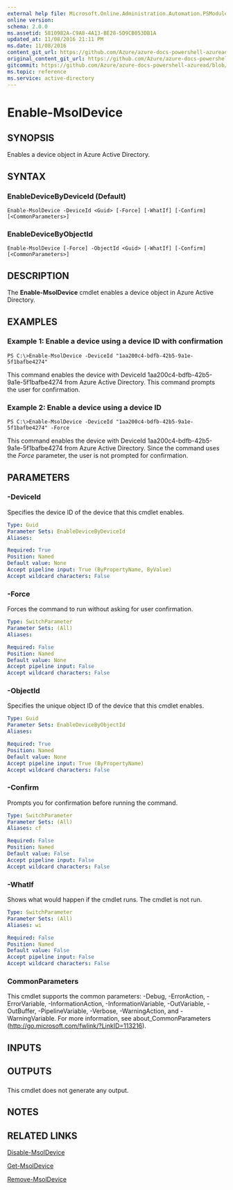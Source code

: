 ```yaml
---
external help file: Microsoft.Online.Administration.Automation.PSModule.dll-Help.xml
online version:
schema: 2.0.0
ms.assetid: 5810982A-C9A8-4A13-BE28-5D9CB053DB1A
updated_at: 11/08/2016 21:11 PM
ms.date: 11/08/2016
content_git_url: https://github.com/Azure/azure-docs-powershell-azuread/blob/rodejo5-10/Azure%20AD%20Cmdlets/MSOnline/v1/Enable-MsolDevice.md
original_content_git_url: https://github.com/Azure/azure-docs-powershell-azuread/blob/rodejo5-10/Azure%20AD%20Cmdlets/MSOnline/v1/Enable-MsolDevice.md
gitcommit: https://github.com/Azure/azure-docs-powershell-azuread/blob/2c57f1e6f7b36ad296f1b569969f9c974ec0e0c3
ms.topic: reference
ms.service: active-directory
---
```


# Enable-MsolDevice

## SYNOPSIS
Enables a device object in Azure Active Directory.

## SYNTAX

### EnableDeviceByDeviceId (Default)
```
Enable-MsolDevice -DeviceId <Guid> [-Force] [-WhatIf] [-Confirm] [<CommonParameters>]
```

### EnableDeviceByObjectId
```
Enable-MsolDevice [-Force] -ObjectId <Guid> [-WhatIf] [-Confirm] [<CommonParameters>]
```

## DESCRIPTION
The **Enable-MsolDevice** cmdlet enables a device object in Azure Active Directory.

## EXAMPLES

### Example 1: Enable a device using a device ID with confirmation
```
PS C:\>Enable-MsolDevice -DeviceId "1aa200c4-bdfb-42b5-9a1e-5f1bafbe4274"
```

This command enables the device with DeviceId 1aa200c4-bdfb-42b5-9a1e-5f1bafbe4274 from Azure Active Directory.
This command prompts the user for confirmation.

### Example 2: Enable a device using a device ID
```
PS C:\>Enable-MsolDevice -DeviceId "1aa200c4-bdfb-42b5-9a1e-5f1bafbe4274" -Force
```

This command enables the device with DeviceId 1aa200c4-bdfb-42b5-9a1e-5f1bafbe4274 from Azure Active Directory.
Since the command uses the *Force* parameter, the user is not prompted for confirmation.

## PARAMETERS

### -DeviceId
Specifies the device ID of the device that this cmdlet enables.

```yaml
Type: Guid
Parameter Sets: EnableDeviceByDeviceId
Aliases:

Required: True
Position: Named
Default value: None
Accept pipeline input: True (ByPropertyName, ByValue)
Accept wildcard characters: False
```

### -Force
Forces the command to run without asking for user confirmation.

```yaml
Type: SwitchParameter
Parameter Sets: (All)
Aliases:

Required: False
Position: Named
Default value: None
Accept pipeline input: False
Accept wildcard characters: False
```

### -ObjectId
Specifies the unique object ID of the device that this cmdlet enables.

```yaml
Type: Guid
Parameter Sets: EnableDeviceByObjectId
Aliases:

Required: True
Position: Named
Default value: None
Accept pipeline input: True (ByPropertyName)
Accept wildcard characters: False
```

### -Confirm
Prompts you for confirmation before running the command.

```yaml
Type: SwitchParameter
Parameter Sets: (All)
Aliases: cf

Required: False
Position: Named
Default value: False
Accept pipeline input: False
Accept wildcard characters: False
```

### -WhatIf
Shows what would happen if the cmdlet runs.
The cmdlet is not run.

```yaml
Type: SwitchParameter
Parameter Sets: (All)
Aliases: wi

Required: False
Position: Named
Default value: False
Accept pipeline input: False
Accept wildcard characters: False
```

### CommonParameters
This cmdlet supports the common parameters: -Debug, -ErrorAction, -ErrorVariable, -InformationAction, -InformationVariable, -OutVariable, -OutBuffer, -PipelineVariable, -Verbose, -WarningAction, and -WarningVariable. For more information, see about_CommonParameters (http://go.microsoft.com/fwlink/?LinkID=113216).

## INPUTS

## OUTPUTS

###  
This cmdlet does not generate any output.

## NOTES

## RELATED LINKS

[Disable-MsolDevice](./Disable-MsolDevice.md)

[Get-MsolDevice](./Get-MsolDevice.md)

[Remove-MsolDevice](./Remove-MsolDevice.md)
